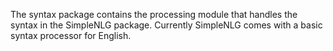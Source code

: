 The syntax package contains the processing module that handles the syntax in the SimpleNLG package. Currently SimpleNLG comes with a basic syntax processor for English.